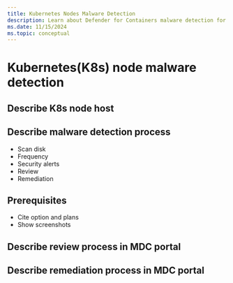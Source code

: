 ```yaml
---
title: Kubernetes Nodes Malware Detection
description: Learn about Defender for Containers malware detection for Kubernetes nodes.
ms.date: 11/15/2024
ms.topic: conceptual
---
```


# Kubernetes(K8s) node malware detection

## Describe K8s node host

## Describe malware detection process
- Scan disk
- Frequency
- Security alerts
- Review
- Remediation

## Prerequisites
- Cite option and plans
- Show screenshots

## Describe review process in MDC portal

## Describe remediation process in MDC portal
